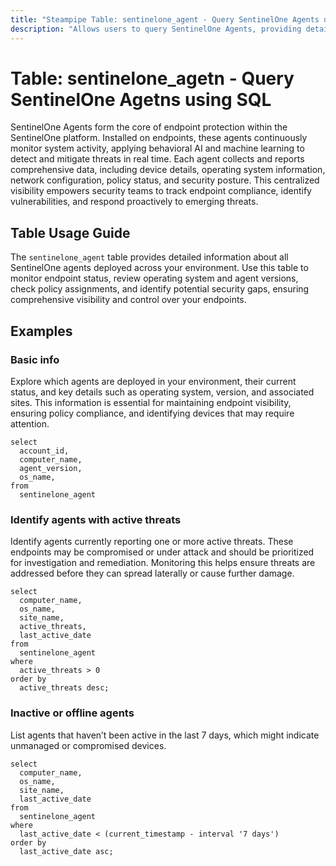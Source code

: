 ```yaml
---
title: "Steampipe Table: sentinelone_agent - Query SentinelOne Agents using SQL"
description: "Allows users to query SentinelOne Agents, providing detailed information about agents across the SentinelOne platform."
---
```


# Table: sentinelone_agetn - Query SentinelOne Agetns using SQL

SentinelOne Agents form the core of endpoint protection within the SentinelOne platform. Installed on endpoints, these agents continuously monitor system activity, applying behavioral AI and machine learning to detect and mitigate threats in real time. Each agent collects and reports comprehensive data, including device details, operating system information, network configuration, policy status, and security posture. This centralized visibility empowers security teams to track endpoint compliance, identify vulnerabilities, and respond proactively to emerging threats.

## Table Usage Guide

The `sentinelone_agent` table provides detailed information about all SentinelOne agents deployed across your environment. Use this table to monitor endpoint status, review operating system and agent versions, check policy assignments, and identify potential security gaps, ensuring comprehensive visibility and control over your endpoints.

## Examples

### Basic info
Explore which agents are deployed in your environment, their current status, and key details such as operating system, version, and associated sites. This information is essential for maintaining endpoint visibility, ensuring policy compliance, and identifying devices that may require attention.

```sql+postgres
select
  account_id,
  computer_name,
  agent_version,
  os_name,
from
  sentinelone_agent
```

### Identify agents with active threats
Identify agents currently reporting one or more active threats. These endpoints may be compromised or under attack and should be prioritized for investigation and remediation. Monitoring this helps ensure threats are addressed before they can spread laterally or cause further damage.

```sql+postgres
select
  computer_name,
  os_name,
  site_name,
  active_threats,
  last_active_date
from
  sentinelone_agent
where
  active_threats > 0
order by
  active_threats desc;
```

### Inactive or offline agents
List agents that haven’t been active in the last 7 days, which might indicate unmanaged or compromised devices.

```sql+postgres
select
  computer_name,
  os_name,
  site_name,
  last_active_date
from
  sentinelone_agent
where
  last_active_date < (current_timestamp - interval '7 days')
order by
  last_active_date asc;
```




